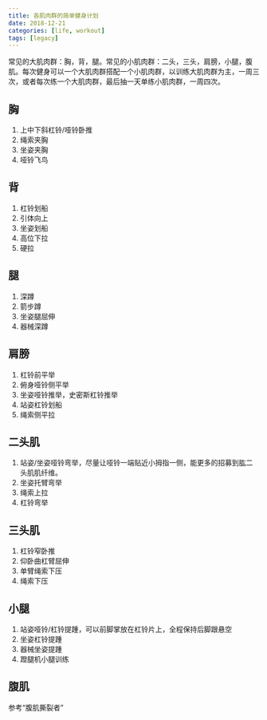 ```yaml
---
title: 各肌肉群的简单健身计划
date: 2018-12-21
categories: [life, workout]
tags: [legacy]
---
```


常见的大肌肉群：胸，背，腿。常见的小肌肉群：二头，三头，肩膀，小腿，腹肌。每次健身可以一个大肌肉群搭配一个小肌肉群，以训练大肌肉群为主，一周三次，或者每次练一个大肌肉群，最后抽一天单练小肌肉群，一周四次。

## 胸

1. 上中下斜杠铃/哑铃卧推
2. 绳索夹胸
3. 坐姿夹胸
4. 哑铃飞鸟

## 背

1. 杠铃划船
2. 引体向上
3. 坐姿划船
4. 高位下拉
5. 硬拉

## 腿

1. 深蹲
2. 箭步蹲
3. 坐姿腿屈伸
4. 器械深蹲

## 肩膀

1. 杠铃前平举
2. 俯身哑铃侧平举
3. 坐姿哑铃推举，史密斯杠铃推举
4. 站姿杠铃划船
5. 绳索侧平拉

## 二头肌

1. 站姿/坐姿哑铃弯举，尽量让哑铃一端贴近小拇指一侧，能更多的招募到肱二头肌肌纤维。
2. 坐姿托臂弯举
3. 绳索上拉
4. 杠铃弯举

## 三头肌

1. 杠铃窄卧推
2. 仰卧曲杠臂屈伸
3. 单臂绳索下压
4. 绳索下压

## 小腿

1. 站姿哑铃/杠铃提踵，可以前脚掌放在杠铃片上，全程保持后脚跟悬空
2. 坐姿杠铃提踵
3. 器械坐姿提踵
4. 蹬腿机小腿训练

## 腹肌

参考“腹肌撕裂者”
